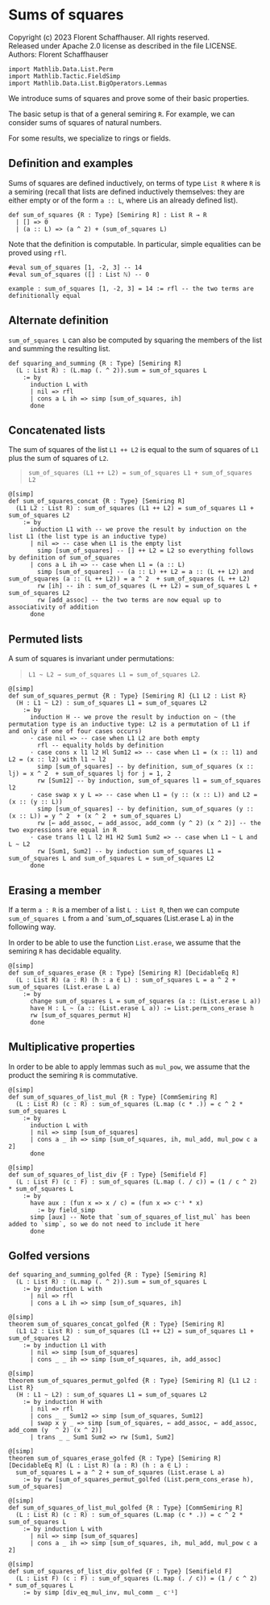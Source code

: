 # Sums of squares

Copyright (c) 2023 Florent Schaffhauser. All rights reserved.  
Released under Apache 2.0 license as described in the file LICENSE.  
Authors: Florent Schaffhauser

```lean
import Mathlib.Data.List.Perm
import Mathlib.Tactic.FieldSimp
import Mathlib.Data.List.BigOperators.Lemmas
```

We introduce sums of squares and prove some of their basic properties.

The basic setup is that of a general semiring `R`. For example, we can consider sums of squares of natural numbers.

For some results, we specialize to rings or fields.

## Definition and examples

Sums of squares are defined inductively, on terms of type `List R` where `R` is a semiring (recall that lists are defined inductively themselves: they are either empty or of the form `a :: L`, where `L`is an already defined list).

```lean
def sum_of_squares {R : Type} [Semiring R] : List R → R
  | [] => 0
  | (a :: L) => (a ^ 2) + (sum_of_squares L)
```

Note that the definition is computable. In particular, simple equalities can be proved using `rfl`.

```lean
#eval sum_of_squares [1, -2, 3] -- 14
#eval sum_of_squares ([] : List ℕ) -- 0

example : sum_of_squares [1, -2, 3] = 14 := rfl -- the two terms are definitionally equal
```

## Alternate definition

`sum_of_squares L` can also be computed by squaring the members of the list and summing the resulting list.

```lean
def squaring_and_summing {R : Type} [Semiring R] 
  (L : List R) : (L.map (. ^ 2)).sum = sum_of_squares L
    := by
      induction L with
      | nil => rfl
      | cons a L ih => simp [sum_of_squares, ih]
      done
```

## Concatenated lists

The sum of squares of the list `L1 ++ L2` is equal to the sum of squares of `L1` plus the sum of squares of `L2`.

> `sum_of_squares (L1 ++ L2) = sum_of_squares L1 + sum_of_squares L2`

```lean
@[simp]
def sum_of_squares_concat {R : Type} [Semiring R] 
  (L1 L2 : List R) : sum_of_squares (L1 ++ L2) = sum_of_squares L1 + sum_of_squares L2 
    := by
      induction L1 with -- we prove the result by induction on the list L1 (the list type is an inductive type)
      | nil => -- case when L1 is the empty list
        simp [sum_of_squares] -- [] ++ L2 = L2 so everything follows by definition of sum_of_squares
      | cons a L ih => -- case when L1 = (a :: L)
        simp [sum_of_squares] -- (a :: L) ++ L2 = a :: (L ++ L2) and sum_of_squares (a :: (L ++ L2)) = a ^ 2  + sum_of_squares (L ++ L2)
        rw [ih] -- ih : sum_of_squares (L ++ L2) = sum_of_squares L + sum_of_squares L2
        rw [add_assoc] -- the two terms are now equal up to associativity of addition
      done
```

## Permuted lists

A sum of squares is invariant under permutations:

> `L1 ~ L2 → sum_of_squares L1 = sum_of_squares L2`.

```lean
@[simp]
def sum_of_squares_permut {R : Type} [Semiring R] {L1 L2 : List R} 
  (H : L1 ~ L2) : sum_of_squares L1 = sum_of_squares L2 
    := by
      induction H -- we prove the result by induction on ~ (the permutation type is an inductive type: L2 is a permutation of L1 if and only if one of four cases occurs)
      · case nil => -- case when L1 L2 are both empty
        rfl -- equality holds by definition
      · case cons x l1 l2 Hl Sum12 => -- case when L1 = (x :: l1) and L2 = (x :: l2) with l1 ~ l2
        simp [sum_of_squares] -- by definition, sum_of_squares (x :: lj) = x ^ 2  + sum_of_squares lj for j = 1, 2
        rw [Sum12] -- by induction, sum_of_squares l1 = sum_of_squares l2
      · case swap x y L => -- case when L1 = (y :: (x :: L)) and L2 = (x :: (y :: L))
        simp [sum_of_squares] -- by definition, sum_of_squares (y :: (x :: L)) = y ^ 2  + (x ^ 2  + sum_of_squares L)
        rw [← add_assoc, ← add_assoc, add_comm (y ^ 2) (x ^ 2)] -- the two expressions are equal in R
      · case trans l1 L l2 H1 H2 Sum1 Sum2 => -- case when L1 ~ L and L ~ L2
        rw [Sum1, Sum2] -- by induction sum_of_squares L1 = sum_of_squares L and sum_of_squares L = sum_of_squares L2
      done
```

## Erasing a member

If a term `a : R` is a member of a list `L : List R`, then we can compute `sum_of_squares L` from `a` and `sum_of_squares (List.erase L a) in the following way.

In order to be able to use the function `List.erase`, we assume that the semiring `R` has decidable equality.

```lean
@[simp]
def sum_of_squares_erase {R : Type} [Semiring R] [DecidableEq R] 
  (L : List R) (a : R) (h : a ∈ L) : sum_of_squares L = a ^ 2 + sum_of_squares (List.erase L a) 
    := by
      change sum_of_squares L = sum_of_squares (a :: (List.erase L a))
      have H : L ~ (a :: (List.erase L a)) := List.perm_cons_erase h
      rw [sum_of_squares_permut H]
      done
```

## Multiplicative properties

In order to be able to apply lemmas such as `mul_pow`, we assume that the product the semiring `R` is commutative.

```lean
@[simp]
def sum_of_squares_of_list_mul {R : Type} [CommSemiring R] 
  (L : List R) (c : R) : sum_of_squares (L.map (c * .)) = c ^ 2 * sum_of_squares L 
    := by
      induction L with
      | nil => simp [sum_of_squares]
      | cons a _ ih => simp [sum_of_squares, ih, mul_add, mul_pow c a 2]
      done

@[simp]
def sum_of_squares_of_list_div {F : Type} [Semifield F] 
  (L : List F) (c : F) : sum_of_squares (L.map (. / c)) = (1 / c ^ 2) * sum_of_squares L 
    := by
      have aux : (fun x => x / c) = (fun x => c⁻¹ * x) 
        := by field_simp 
      simp [aux] -- Note that `sum_of_squares_of_list_mul` has been added to `simp`, so we do not need to include it here
      done
```

## Golfed versions

```lean
def squaring_and_summing_golfed {R : Type} [Semiring R] 
  (L : List R) : (L.map (. ^ 2)).sum = sum_of_squares L
    := by induction L with
      | nil => rfl
      | cons a L ih => simp [sum_of_squares, ih]

@[simp]
theorem sum_of_squares_concat_golfed {R : Type} [Semiring R] 
  (L1 L2 : List R) : sum_of_squares (L1 ++ L2) = sum_of_squares L1 + sum_of_squares L2 
    := by induction L1 with
      | nil => simp [sum_of_squares]
      | cons _ _ ih => simp [sum_of_squares, ih, add_assoc]

@[simp]
theorem sum_of_squares_permut_golfed {R : Type} [Semiring R] {L1 L2 : List R} 
  (H : L1 ~ L2) : sum_of_squares L1 = sum_of_squares L2 
    := by induction H with
      | nil => rfl
      | cons _ _ Sum12 => simp [sum_of_squares, Sum12]
      | swap x y _ => simp [sum_of_squares, ← add_assoc, ← add_assoc, add_comm (y  ^ 2) (x ^ 2)]
      | trans _ _ Sum1 Sum2 => rw [Sum1, Sum2]
  
@[simp]
theorem sum_of_squares_erase_golfed {R : Type} [Semiring R] [DecidableEq R] (L : List R) (a : R) (h : a ∈ L) : 
  sum_of_squares L = a ^ 2 + sum_of_squares (List.erase L a) 
    := by rw [sum_of_squares_permut_golfed (List.perm_cons_erase h), sum_of_squares]

@[simp]
def sum_of_squares_of_list_mul_golfed {R : Type} [CommSemiring R] 
  (L : List R) (c : R) : sum_of_squares (L.map (c * .)) = c ^ 2 * sum_of_squares L
    := by induction L with
      | nil => simp [sum_of_squares]
      | cons a _ ih => simp [sum_of_squares, ih, mul_add, mul_pow c a 2]

@[simp]
def sum_of_squares_of_list_div_golfed {F : Type} [Semifield F] 
  (L : List F) (c : F) : sum_of_squares (L.map (. / c)) = (1 / c ^ 2) * sum_of_squares L 
    := by simp [div_eq_mul_inv, mul_comm _ c⁻¹]
```
